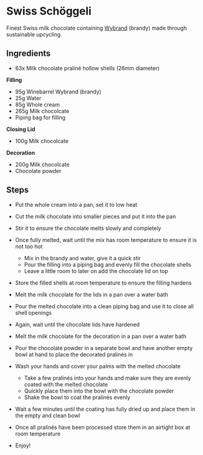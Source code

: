 
# Swiss Schöggeli

Finest Swiss milk chocolate containing [Wybrand](https://wybrand.ch/) (brandy)
made through sustainable upcycling.

## Ingredients

* 63x Milk chocolate praliné hollow shells (26mm diameter)

**Filling**

* 95g Winebarrel Wybrand (brandy)
* 25g Water
* 85g Whole cream
* 265g Milk chocolcate
* Piping bag for filling

**Closing Lid**

* 100g Milk chocolcate

**Decoration**

* 200g Milk chocolcate
* Chocolate powder

## Steps

* Put the whole cream into a pan, set it to low heat

* Cut the milk chocolate into smaller pieces and put it into the pan

* Stir it to ensure the chocolate melts slowly and completely

* Once fully melted, wait until the mix has room temperature to ensure it is
  not too hot
  - Mix in the brandy and water, give it a quick stir
  - Pour the filling into a piping bag and evenly fill the chocolate shells
  - Leave a little room to later on add the chocolate lid on top

* Store the filled shells at room temperature to ensure the filling hardens

* Melt the milk chocolate for the lids in a pan over a water bath

* Pour the melted chocolate into a clean piping bag and use it to close all
  shell openings

* Again, wait until the chocolate lids have hardened

* Melt the milk chocolate for the decoration in a pan over a water bath

* Pour the chocolate powder in a separate bowl and have another empty bowl at
  hand to place the decorated pralinés in

* Wash your hands and cover your palms with the melted chocolate
  - Take a few pralinés into your hands and make sure they are evenly coated
    with the melted chocolate
  - Quickly place them into the bowl with the chocolate powder
  - Shake the bowl to coat the pralinés evenly

* Wait a few minutes until the coating has fully dried up and place them in the
  empty and clean bowl

* Once all pralinés have been processed store them in an airtight box at room
  temperature

* Enjoy!
